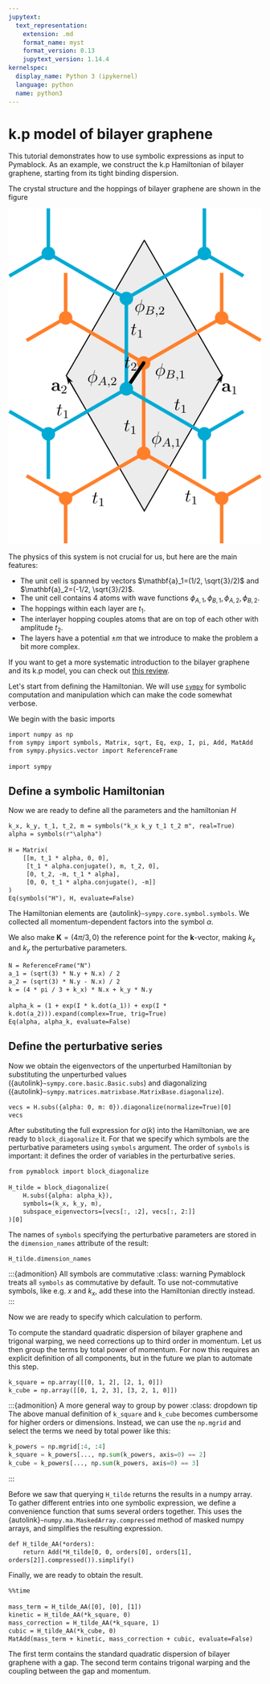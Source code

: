 ```yaml
---
jupytext:
  text_representation:
    extension: .md
    format_name: myst
    format_version: 0.13
    jupytext_version: 1.14.4
kernelspec:
  display_name: Python 3 (ipykernel)
  language: python
  name: python3
---
```


# k.p model of bilayer graphene

This tutorial demonstrates how to use symbolic expressions as input to Pymablock.
As an example, we construct the k.p Hamiltonian of bilayer graphene, starting from its tight binding dispersion.

The crystal structure and the hoppings of bilayer graphene are shown in the figure

![crystal structure and hopping of bilayer grahene](bilayer.svg)

The physics of this system is not crucial for us, but here are the main features:

- The unit cell is spanned by vectors $\mathbf{a}_1=(1/2, \sqrt{3}/2)$ and $\mathbf{a}_2=(-1/2, \sqrt{3}/2)$.
- The unit cell contains 4 atoms with wave functions $\phi_{A,1}, \phi_{B,1}, \phi_{A,2}, \phi_{B,2}$.
- The hoppings within each layer are $t_1$.
- The interlayer hopping couples atoms that are on top of each other with amplitude $t_2$.
- The layers have a potential $\pm m$ that we introduce to make the problem a bit more complex.

If you want to get a more systematic introduction to the bilayer graphene and its k.p model, you can check out [this review](https://iopscience.iop.org/article/10.1088/0034-4885/76/5/056503).

Let's start from defining the Hamiltonian.
We will use [`sympy`](https://www.sympy.org/) for symbolic computation and manipulation which can make the code somewhat verbose.

We begin with the basic imports

```{code-cell} ipython3
import numpy as np
from sympy import symbols, Matrix, sqrt, Eq, exp, I, pi, Add, MatAdd
from sympy.physics.vector import ReferenceFrame

import sympy
```

## Define a symbolic Hamiltonian

Now we are ready to define all the parameters and the hamiltonian $H$

```{code-cell} ipython3
k_x, k_y, t_1, t_2, m = symbols("k_x k_y t_1 t_2 m", real=True)
alpha = symbols(r"\alpha")

H = Matrix(
    [[m, t_1 * alpha, 0, 0],
     [t_1 * alpha.conjugate(), m, t_2, 0],
     [0, t_2, -m, t_1 * alpha],
     [0, 0, t_1 * alpha.conjugate(), -m]]
)
Eq(symbols("H"), H, evaluate=False)
```

The Hamiltonian elements are {autolink}`~sympy.core.symbol.symbols`.
We collected all momentum-dependent factors into the symbol $\alpha$.

We also make $\mathbf{K}=(4\pi/3, 0)$ the reference point for the $\mathbf{k}$-vector, making $k_x$ and $k_y$ the perturbative parameters.

```{code-cell} ipython3
N = ReferenceFrame("N")
a_1 = (sqrt(3) * N.y + N.x) / 2
a_2 = (sqrt(3) * N.y - N.x) / 2
k = (4 * pi / 3 + k_x) * N.x + k_y * N.y

alpha_k = (1 + exp(I * k.dot(a_1)) + exp(I * k.dot(a_2))).expand(complex=True, trig=True)
Eq(alpha, alpha_k, evaluate=False)
```

## Define the perturbative series

Now we obtain the eigenvectors of the unperturbed Hamiltonian by substituting the unperturbed values ({autolink}`~sympy.core.basic.Basic.subs`) and diagonalizing ({autolink}`~sympy.matrices.matrixbase.MatrixBase.diagonalize`).

```{code-cell} ipython3
vecs = H.subs({alpha: 0, m: 0}).diagonalize(normalize=True)[0]
vecs
```

After substituting the full expression for $\alpha(k)$ into the Hamiltonian, we are ready to `block_diagonalize` it.
For that we specify which symbols are the perturbative parameters using `symbols` argument.
The order of `symbols` is important: it defines the order of variables in the perturbative series.

```{code-cell} ipython3
from pymablock import block_diagonalize

H_tilde = block_diagonalize(
    H.subs({alpha: alpha_k}),
    symbols=(k_x, k_y, m),
    subspace_eigenvectors=[vecs[:, :2], vecs[:, 2:]]
)[0]
```

The names of `symbols` specifying the perturbative parameters are stored in the `dimension_names` attribute of the result:

```{code-cell} ipython3
H_tilde.dimension_names
```

:::{admonition} All symbols are commutative
:class: warning
Pymablock treats all `symbols` as commutative by default.
To use not-commutative symbols, like e.g. $x$ and $k_x$, add
these into the Hamiltonian directly instead.
:::

Now we are ready to specify which calculation to perform.

To compute the standard quadratic dispersion of bilayer graphene and trigonal warping, we need corrections up to third order in momentum.
Let us then group the terms by total power of momentum.
For now this requires an explicit definition of all components, but in the future we plan to automate this step.

```{code-cell} ipython3
k_square = np.array([[0, 1, 2], [2, 1, 0]])
k_cube = np.array([[0, 1, 2, 3], [3, 2, 1, 0]])
```

:::{admonition} A more general way to group by power
:class: dropdown tip
The above manual definition of `k_square` and `k_cube` becomes cumbersome for higher orders or dimensions. Instead, we can use the `np.mgrid` and select the terms we need by total power like this:

```python
k_powers = np.mgrid[:4, :4]
k_square = k_powers[..., np.sum(k_powers, axis=0) == 2]
k_cube = k_powers[..., np.sum(k_powers, axis=0) == 3]
```

:::

Before we saw that querying `H_tilde` returns the results in a numpy array.
To gather different entries into one symbolic expression, we define a convenience function that sums several orders together. This uses the {autolink}`~numpy.ma.MaskedArray.compressed` method of masked numpy arrays, and simplifies the resulting expression.

```{code-cell} ipython3
def H_tilde_AA(*orders):
    return Add(*H_tilde[0, 0, orders[0], orders[1], orders[2]].compressed()).simplify()
```

Finally, we are ready to obtain the result.

```{code-cell} ipython3
%%time

mass_term = H_tilde_AA([0], [0], [1])
kinetic = H_tilde_AA(*k_square, 0)
mass_correction = H_tilde_AA(*k_square, 1)
cubic = H_tilde_AA(*k_cube, 0)
MatAdd(mass_term + kinetic, mass_correction + cubic, evaluate=False)
```

The first term contains the standard quadratic dispersion of bilayer graphene with a gap.
The second term contains trigonal warping and the coupling between the gap and momentum.
